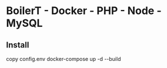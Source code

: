 # BoilerT - Docker - PHP - Node - MySQL 


## Install
copy config.env 
docker-compose up -d --build

